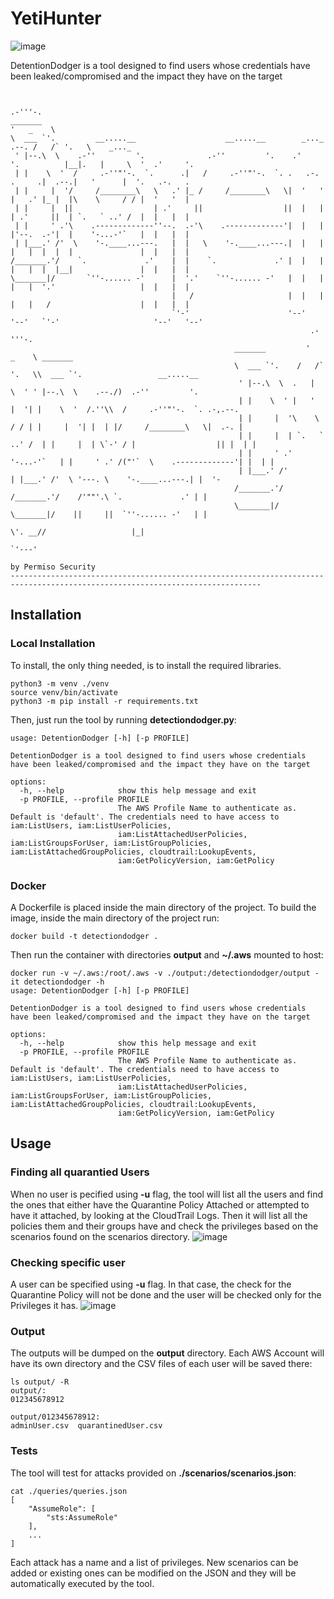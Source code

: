 # YetiHunter
![image](.img/detentiondodger.png)

DetentionDodger is a tool designed to find users whose credentials have been leaked/compromised and the impact they have on the target
````

                                                                                          .-'''-.
_______                                                                                  '   _    \
\  ___ `'.         __.....__                    __.....__        _..._            .--. /   /` '.   \    _..._
 ' |--.\  \    .-''         '.              .-''         '.    .'     '.          |__|.   |     \  '  .'     '.
 | |    \  '  /     .-''"'-.  `.      .|   /     .-''"'-.  `. .   .-.   .     .|  .--.|   '      |  '.   .-.   .
 | |     |  '/     /________\   \   .' |_ /     /________\   \|  '   '  |   .' |_ |  |\    \     / / |  '   '  |
 | |     |  ||                  | .'     ||                  ||  |   |  | .'     ||  | `.   ` ..' /  |  |   |  |
 | |     ' .'\    .-------------''--.  .-'\    .-------------'|  |   |  |'--.  .-'|  |    '-...-'`   |  |   |  |
 | |___.' /'  \    '-.____...---.   |  |   \    '-.____...---.|  |   |  |   |  |  |  |               |  |   |  |
/_______.'/    `.             .'    |  |    `.             .' |  |   |  |   |  |  |__|               |  |   |  |
\_______|/       `''-...... -'      |  '.'    `''-...... -'   |  |   |  |   |  '.'                   |  |   |  |
                                    |   /                     |  |   |  |   |   /                    |  |   |  |
                                    `'-'                      '--'   '--'   `'-'                     '--'   '--'
                                                                   .-'''-.
                                                  _______         '   _    \ _______
                                                  \  ___ `'.    /   /` '.   \\  ___ `'.                 __.....__
                                                   ' |--.\  \  .   |     \  ' ' |--.\  \    .--./)  .-''         '.
                                                   | |    \  ' |   '      |  '| |    \  '  /.''\\  /     .-''"'-.  `. .-,.--.
                                                   | |     |  '\    \     / / | |     |  '| |  | |/     /________\   \|  .-. |
                                                   | |     |  | `.   ` ..' /  | |     |  | \`-' / |                  || |  | |
                                                   | |     ' .'    '-...-'`   | |     ' .' /("'`  \    .-------------'| |  | |
                                                   | |___.' /'                | |___.' /'  \ '---. \    '-.____...---.| |  '-
                                                  /_______.'/                /_______.'/    /'""'.\ `.             .' | |
                                                  \_______|/                 \_______|/    ||     ||  `''-...... -'   | |
                                                                                           \'. __//                   |_|
                                                                                            `'---'
                                                                                                     by Permiso Security
------------------------------------------------------------------------------------------------------------------------------
````
## Installation
### Local Installation
To install, the only thing needed, is to install the required libraries.
````
python3 -m venv ./venv
source venv/bin/activate
python3 -m pip install -r requirements.txt
````
Then, just run the tool by running **detectiondodger.py**:
````
usage: DetentionDodger [-h] [-p PROFILE]

DetentionDodger is a tool designed to find users whose credentials have been leaked/compromised and the impact they have on the target

options:
  -h, --help            show this help message and exit
  -p PROFILE, --profile PROFILE
                        The AWS Profile Name to authenticate as. Default is 'default'. The credentials need to have access to iam:ListUsers, iam:ListUserPolicies,
                        iam:ListAttachedUserPolicies, iam:ListGroupsForUser, iam:ListGroupPolicies, iam:ListAttachedGroupPolicies, cloudtrail:LookupEvents,
                        iam:GetPolicyVersion, iam:GetPolicy
````
### Docker
A Dockerfile is placed inside the main directory of the project. To build the image, inside the main directory of the project run:
````
docker build -t detectiondodger .
````
Then run the container with directories **output** and **~/.aws** mounted to host:
````
docker run -v ~/.aws:/root/.aws -v ./output:/detectiondodger/output -it detectiondodger -h
usage: DetentionDodger [-h] [-p PROFILE]

DetentionDodger is a tool designed to find users whose credentials have been leaked/compromised and the impact they have on the target

options:
  -h, --help            show this help message and exit
  -p PROFILE, --profile PROFILE
                        The AWS Profile Name to authenticate as. Default is 'default'. The credentials need to have access to iam:ListUsers, iam:ListUserPolicies,
                        iam:ListAttachedUserPolicies, iam:ListGroupsForUser, iam:ListGroupPolicies, iam:ListAttachedGroupPolicies, cloudtrail:LookupEvents,
                        iam:GetPolicyVersion, iam:GetPolicy
````

## Usage
### Finding all quarantied Users
When no user is pecified using **-u** flag, the tool will list all the users and find the ones that either have the Quarantine Policy Attached or attempted to have it attached, by looking at the CloudTrail Logs. Then it will list all the policies them and their groups have and check the privileges based on the scenarios found on the scenarios directory.
![image](.img/allusers.png)

### Checking specific user
A user can be specified using **-u** flag. In that case, the check for the Quarantine Policy will not be done and the user will be checked only for the Privileges it has.
![image](.img/singleuser.png)

### Output
The outputs will be dumped on the **output** directory. Each AWS Account will have its own directory and the CSV files of each user will be saved there:
````
ls output/ -R
output/:
012345678912

output/012345678912:
adminUser.csv  quarantinedUser.csv
````

### Tests
The tool will test for attacks provided on **./scenarios/scenarios.json**:
````
cat ./queries/queries.json
[
    "AssumeRole": [
        "sts:AssumeRole"
    ],
    ...
]
````
Each attack has a name and a list of privileges. New scenarios can be added or existing ones can be modified on the JSON and they will be automatically executed by the tool.

